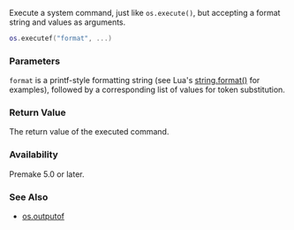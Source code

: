Execute a system command, just like `os.execute()`, but accepting a format string and values as arguments.

```lua
os.executef("format", ...)
```

### Parameters ###

`format` is a printf-style formatting string (see Lua's [string.format()](http://stackoverflow.com/questions/1811884/lua-string-format-options) for examples), followed by a corresponding list of values for token substitution.


### Return Value ###

The return value of the executed command.


### Availability ###

Premake 5.0 or later.


### See Also ###

* [os.outputof](os.outputof.md)
